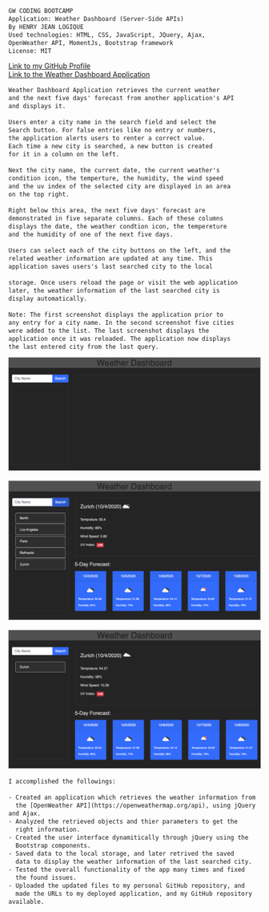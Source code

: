 
```
GW CODING BOOTCAMP
Application: Weather Dashboard (Server-Side APIs)
By HENRY JEAN LOGIQUE
Used technologies: HTML, CSS, JavaScript, JQuery, Ajax, 
OpenWeather API, MomentJs, Bootstrap framework 
License: MIT
```
[Link to my GitHub Profile](https://github.com/hjlogique)
<br/>
[Link to the Weather Dashboard Application](https://hjlogique.github.io/Weather-Dashboard/)
```
Weather Dashboard Application retrieves the current weather 
and the next five days' forecast from another application's API
and displays it. 

Users enter a city name in the search field and select the 
Search button. For false entries like no entry or numbers, 
the application alerts users to renter a correct value. 
Each time a new city is searched, a new button is created 
for it in a column on the left. 

Next the city name, the current date, the current weather's 
condition icon, the temperture, the humidity, the wind speed 
and the uv index of the selected city are displayed in an area 
on the top right. 

Right below this area, the next five days' forecast are 
demonstrated in five separate columns. Each of these columns 
displays the date, the weather condtion icon, the tempereture 
and the humidity of one of the next five days.  

Users can select each of the city buttons on the left, and the
related weather information are updated at any time. This 
application saves users's last searched city to the local 

storage. Once users reload the page or visit the web application 
later, the weather information of the last searched city is 
display automatically.

Note: The first screenshot displays the application prior to 
any entry for a city name. In the second screenshot five cities
were added to the list. The last screenshot displays the 
application once it was reloaded. The application now displays
the last entered city from the last query.

```
![View Work Day Scheduler application screenshot](/screenshot/weather_dashboard1.png)
<br/><br/>
![View Work Day Scheduler application screenshot](/screenshot/weather_dashboard2.png)
<br/><br/>
![View Work Day Scheduler application screenshot](/screenshot/weather_dashboard3.png)
```
I accomplished the followings:

- Created an application which retrieves the weather information from
  the [OpenWeather API](https://openweathermap.org/api), using jQuery and Ajax.
- Analyzed the retrieved objects and thier parameters to get the
  right information.
- Created the user interface dynamitically through jQuery using the
  Bootstrap components.
- Saved data to the local storage, and later retrived the saved
  data to display the weather information of the last searched city.
- Tested the overall functionality of the app many times and fixed
  the found issues.
- Uploaded the updated files to my personal GitHub repository, and
  made the URLs to my deployed application, and my GitHub repository available.


```
